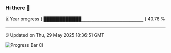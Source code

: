 ### Hi there 👋

⏳ Year progress { ████████████▁▁▁▁▁▁▁▁▁▁▁▁▁▁▁▁▁▁ } 40.76 %

---

⏰ Updated on Thu, 29 May 2025 18:36:51 GMT

![Progress Bar CI](https://github.com/DhruviPatel157/GitHub-Actions-Demo/workflows/Progress%20Bar%20CI/badge.svg)
